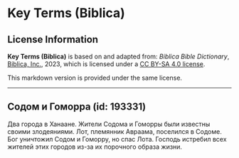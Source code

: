 # Key Terms (Biblica)

## License Information

**Key Terms (Biblica)** is based on and adapted from: _Biblica Bible Dictionary_, [Biblica, Inc.](https://www.biblica.com/), 2023, which is licensed under a [CC BY-SA 4.0 license](https://creativecommons.org/licenses/by-sa/4.0/legalcode.en).

This markdown version is provided under the same license.



--------------------------------

## Содом и Гоморра (id: 193331)

Два города в Ханаане. Жители Содома и Гоморры были известны своими злодеяниями. Лот, племянник Авраама, поселился в Содоме. Бог уничтожил Содом и Гоморру, но спас Лота. Господь истребил всех жителей этих городов из\-за их порочного образа жизни. 


